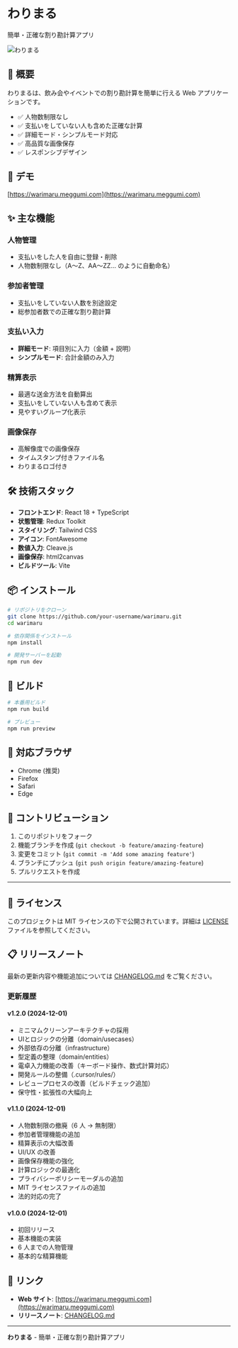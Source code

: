 # わりまる

簡単・正確な割り勘計算アプリ

![わりまる](https://warimaru.meggumi.com/ogp.png)

## 📖 概要

わりまるは、飲み会やイベントでの割り勘計算を簡単に行える Web アプリケーションです。

- ✅ 人物数制限なし
- ✅ 支払いをしていない人も含めた正確な計算
- ✅ 詳細モード・シンプルモード対応
- ✅ 高品質な画像保存
- ✅ レスポンシブデザイン

## 🚀 デモ

[https://warimaru.meggumi.com](https://warimaru.meggumi.com)

## ✨ 主な機能

### 人物管理

- 支払いをした人を自由に登録・削除
- 人物数制限なし（A〜Z、AA〜ZZ... のように自動命名）

### 参加者管理

- 支払いをしていない人数を別途設定
- 総参加者数での正確な割り勘計算

### 支払い入力

- **詳細モード**: 項目別に入力（金額 + 説明）
- **シンプルモード**: 合計金額のみ入力

### 精算表示

- 最適な送金方法を自動算出
- 支払いをしていない人も含めて表示
- 見やすいグループ化表示

### 画像保存

- 高解像度での画像保存
- タイムスタンプ付きファイル名
- わりまるロゴ付き

## 🛠️ 技術スタック

- **フロントエンド**: React 18 + TypeScript
- **状態管理**: Redux Toolkit
- **スタイリング**: Tailwind CSS
- **アイコン**: FontAwesome
- **数値入力**: Cleave.js
- **画像保存**: html2canvas
- **ビルドツール**: Vite

## 📦 インストール

```bash
# リポジトリをクローン
git clone https://github.com/your-username/warimaru.git
cd warimaru

# 依存関係をインストール
npm install

# 開発サーバーを起動
npm run dev
```

## 🚀 ビルド

```bash
# 本番用ビルド
npm run build

# プレビュー
npm run preview
```

## 📱 対応ブラウザ

- Chrome (推奨)
- Firefox
- Safari
- Edge

## 🤝 コントリビューション

1. このリポジトリをフォーク
2. 機能ブランチを作成 (`git checkout -b feature/amazing-feature`)
3. 変更をコミット (`git commit -m 'Add some amazing feature'`)
4. ブランチにプッシュ (`git push origin feature/amazing-feature`)
5. プルリクエストを作成

---

## 📄 ライセンス

このプロジェクトは MIT ライセンスの下で公開されています。詳細は [LICENSE](LICENSE) ファイルを参照してください。

## 📋 リリースノート

最新の更新内容や機能追加については [CHANGELOG.md](CHANGELOG.md) をご覧ください。

### 更新履歴

#### v1.2.0 (2024-12-01)

- ミニマムクリーンアーキテクチャの採用
- UIとロジックの分離（domain/usecases）
- 外部依存の分離（infrastructure）
- 型定義の整理（domain/entities）
- 電卓入力機能の改善（キーボード操作、数式計算対応）
- 開発ルールの整備（.cursor/rules/）
- レビュープロセスの改善（ビルドチェック追加）
- 保守性・拡張性の大幅向上

#### v1.1.0 (2024-12-01)

- 人物数制限の撤廃（6 人 → 無制限）
- 参加者管理機能の追加
- 精算表示の大幅改善
- UI/UX の改善
- 画像保存機能の強化
- 計算ロジックの最適化
- プライバシーポリシーモーダルの追加
- MIT ライセンスファイルの追加
- 法的対応の完了

#### v1.0.0 (2024-12-01)

- 初回リリース
- 基本機能の実装
- 6 人までの人物管理
- 基本的な精算機能

## 🔗 リンク

- **Web サイト**: [https://warimaru.meggumi.com](https://warimaru.meggumi.com)
- **リリースノート**: [CHANGELOG.md](CHANGELOG.md)

---

**わりまる** - 簡単・正確な割り勘計算アプリ
